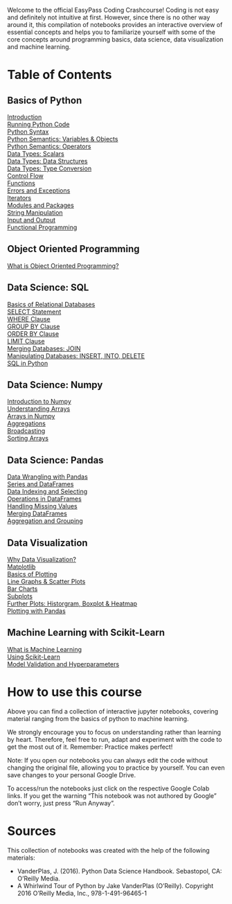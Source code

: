 Welcome to the official EasyPass Coding Crashcourse! Coding is not easy and definitely not intuitive at first. However, since there is no other way around it, this compilation of notebooks provides an interactive overview of essential concepts and helps you to familiarize yourself with some of the core concepts around programming basics, data science, data visualization and machine learning.

# Table of Contents
## Basics of Python
[Introduction](https://wahlerp.github.io/01_01_Introduction.html)<br>
[Running Python Code](https://wahlerp.github.io/01_02_Running_Python_Code.html)<br>
[Python Syntax](https://wahlerp.github.io/01_03_Basic_Python_Syntax.html)<br>
[Python Semantics: Variables & Objects](https://wahlerp.github.io/01_04_Basic_Semantics_Variables.html)<br>
[Python Semantics: Operators](https://wahlerp.github.io/01_05_Basic_Semantics_Operators.html)<br>
[Data Types: Scalars](https://wahlerp.github.io/01_06_Built_In_Data_Types_Scalars.html)<br>
[Data Types: Data Structures](https://wahlerp.github.io/01_07_Built_In_Data_Types_Data_Structures.html)<br>
[Data Types: Type Conversion](https://wahlerp.github.io/01_08_Built_In_Data_Types_Type_Conversion.html)<br>
[Control Flow](https://wahlerp.github.io/01_09_Control_flow_Statements.html)<br>
[Functions](https://wahlerp.github.io/01_10_Functions.html)<br>
[Errors and Exceptions](https://wahlerp.github.io/01_11_Errors_and_Exceptions.html)<br>
[Iterators](https://wahlerp.github.io/01_12_Iterators.html)<br>
[Modules and Packages](https://wahlerp.github.io/01_13_Modules_and_Packages.html)<br>
[String Manipulation](https://wahlerp.github.io/01_14_String_Manipulation.html)<br>
[Input and Output](https://wahlerp.github.io/01_15_Input_and_Output.html)<br>
[Functional Programming](https://wahlerp.github.io/01_16_Functional_Programming.html)<br>

## Object Oriented Programming
[What is Object Oriented Programming?](https://wahlerp.github.io/02_01_What_is_OOP.html)<br>

## Data Science: SQL
[Basics of Relational Databases](https://wahlerp.github.io/03_01_SQL_Basics.html)<br>
[SELECT Statement](https://wahlerp.github.io/03_02_SQL_Select.html)<br>
[WHERE Clause](https://wahlerp.github.io/03_03_Where_Clause.html)<br>
[GROUP BY Clause](https://wahlerp.github.io/03_04_GroupBy_Clause.html)<br>
[ORDER BY Clause](https://wahlerp.github.io/03_05_Order_By_Clause.html)<br>
[LIMIT Clause](https://wahlerp.github.io/03_06_Limit_Clause.html)<br>
[Merging Databases: JOIN](https://wahlerp.github.io/03_07_Merging_Databases.html)<br>
[Manipulating Databases: INSERT, INTO, DELETE](https://wahlerp.github.io/03_08_Manipulating_Databases.html)<br>
[SQL in Python](https://wahlerp.github.io/03_09_SQL_in_Python.html)<br>

## Data Science: Numpy
[Introduction to Numpy](https://wahlerp.github.io/04_01_Introduction_to_Numpy.html)<br>
[Understanding Arrays](https://wahlerp.github.io/04_02_Understanding_Arrays.html)<br>
[Arrays in Numpy](https://wahlerp.github.io/04_03_Arrays__in_Numpy.html)<br>
[Aggregations](https://wahlerp.github.io/04_04_Aggregations.html)<br>
[Broadcasting](https://wahlerp.github.io/04_05_Broadcasting.html)<br>
[Sorting Arrays](https://wahlerp.github.io/04_06_Sorting_Arrays.html)<br>

## Data Science: Pandas
[Data Wrangling with Pandas](https://wahlerp.github.io/05_01_Data_Wrangling_With_Pandas.html)<br>
[Series and DataFrames](https://wahlerp.github.io/05_02_Introduction_to_Series_and_DataFrames.html)<br>
[Data Indexing and Selecting](https://wahlerp.github.io/05_03_Data_Indexing_and_Selecting.html)<br>
[Operations in DataFrames](https://wahlerp.github.io/05_04_Operations_in_Dataframes.html)<br>
[Handling Missing Values](https://wahlerp.github.io/05_05_Handling_Missing_Values.html)<br>
[Merging DataFrames](https://wahlerp.github.io/05_06_Merging_DataFrames.html)<br>
[Aggregation and Grouping](https://wahlerp.github.io/05_07_Aggregation_and_Grouping.html)<br>

## Data Visualization
[Why Data Visualization?](https://wahlerp.github.io/06_01_Data_Visualization.html)<br>
[Matplotlib](https://wahlerp.github.io/06_02_Matplotlib.html)<br>
[Basics of Plotting](https://wahlerp.github.io/06_03_Basics_of_Plotting.html)<br>
[Line Graphs & Scatter Plots](https://wahlerp.github.io/06_04_Line_Scatter_Plots.html)<br>
[Bar Charts](https://wahlerp.github.io/06_05_Bar_Charts.html)<br>
[Subplots](https://wahlerp.github.io/06_06_Subplots.html)<br>
[Further Plots: Historgram, Boxplot & Heatmap](https://wahlerp.github.io/06_07_Historgrams_Boxplot_Heatmap.html)<br>
[Plotting with Pandas](https://wahlerp.github.io/06_08_Plotting_with_Pandas.html)<br>

## Machine Learning with Scikit-Learn
[What is Machine Learning](https://wahlerp.github.io/07_01_Machine_Learning.html)<br>
[Using Scikit-Learn](https://wahlerp.github.io/07_02_MachineLearning_Scikit_Learnt.html)<br>
[Model Validation and Hyperparameters](https://wahlerp.github.io/07_03_Model_Validation.html)<br>

# How to use this course
Above you can find a collection of interactive jupyter notebooks, covering material ranging from the basics of python to machine learning.

We strongly encourage you to focus on understanding rather than learning by heart. Therefore, feel free to run, adapt and experiment with the code to get the most out of it. Remember: Practice makes perfect!

Note: If you open our notebooks you can always edit the code without changing the original file, allowing you to practice by yourself. You can even save changes to your personal Google Drive.

To access/run the notebooks just click on the respective Google Colab links. If you get the warning “This notebook was not authored by Google” don’t worry, just press “Run Anyway”.

# Sources
This collection of notebooks was created with the help of the following materials:

- VanderPlas, J. (2016). Python Data Science Handbook. Sebastopol, CA: O’Reilly Media.
- A Whirlwind Tour of Python by Jake VanderPlas (O’Reilly). Copyright 2016 O’Reilly Media, Inc., 978-1-491-96465-1
